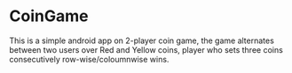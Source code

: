 # CoinGame
This is a simple android app on 2-player coin game, the game alternates between two users over Red and Yellow coins, player who sets three coins consecutively row-wise/coloumnwise wins.

